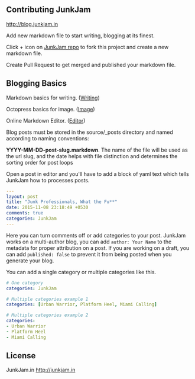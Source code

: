 ## Contributing JunkJam

http://blog.junkjam.in

Add new markdown file to start writing, blogging at its finest.

Click + icon on [JunkJam repo](https://github.com/fasihahmad/octopress-junkjam/tree/master/source/_posts) to fork this project and create a new markdown file.

Create Pull Request to get merged and published your markdown file.

## Blogging Basics

Markdown basics for writing.  ([Writing](https://help.github.com/articles/markdown-basics/))

Octopress basics for image.  ([Image](http://octopress.org/docs/plugins/image-tag/))

Online Markdown Editor. ([Editor](http://dillinger.io/))

Blog posts must be stored in the source/_posts directory and named according to naming conventions:

**YYYY-MM-DD-post-slug.markdown**. The name of the file will be used as the url slug, and the date helps with file distinction and determines the sorting order for post loops


Open a post in editor and you'll have to add a block of yaml text
which tells JunkJam how to processes posts.

``` yaml
---
layout: post
title: "Junk Professionals, What the Fu**"
date: 2015-11-08 23:18:49 +0530
comments: true
categories: JunkJam
---
```

Here you can turn comments off or add categories to your post. JunkJam works on a multi-author blog, you can add `author: Your Name` to the
metadata for proper attribution on a post. If you are working on a draft, you can add `published: false` to prevent it from being posted when you generate your blog.

You can add a single category or multiple categories like this.

``` yaml
# One category
categories: JunkJam

# Multiple categories example 1
categories: [Urban Warrior, Platform Heel, Miami Calling]

# Multiple categories example 2
categories:
- Urban Warrior
- Platform Heel
- Miami Calling
```


## License
JunkJam.in http://junkjam.in



